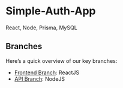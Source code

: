 # Simple-Auth-App
React, Node, Prisma, MySQL

## Branches

Here’s a quick overview of our key branches:
- [Frontend Branch](https://github.com/karankarakoti/Simple-Auth-App/tree/frontend): ReactJS
- [API Branch](https://github.com/karankarakoti/Simple-Auth-App/tree/api): NodeJS
